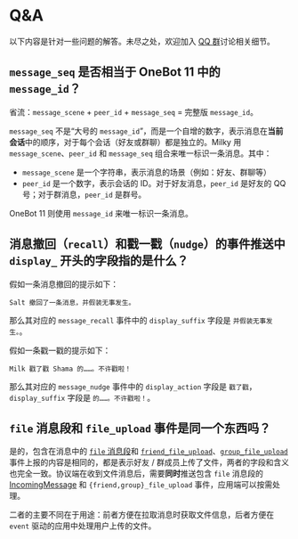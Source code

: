 # Q&A

以下内容是针对一些问题的解答。未尽之处，欢迎加入 [QQ 群](https://qm.qq.com/q/C04kPQzayk)讨论相关细节。

## `message_seq` 是否相当于 OneBot 11 中的 `message_id`？

省流：`message_scene` + `peer_id` + `message_seq` = 完整版 `message_id`。

`message_seq` 不是“大号的 `message_id`”，而是一个自增的数字，表示消息在**当前会话**中的顺序，对于每个会话（好友或群聊）都是独立的。Milky 用 `message_scene`、`peer_id` 和 `message_seq` 组合来唯一标识一条消息。其中：

- `message_scene` 是一个字符串，表示消息的场景（例如：好友、群聊等）
- `peer_id` 是一个数字，表示会话的 ID。对于好友消息，`peer_id` 是好友的 QQ 号；对于群消息，`peer_id` 是群号。

OneBot 11 则使用 `message_id` 来唯一标识一条消息。

## 消息撤回（`recall`）和戳一戳（`nudge`）的事件推送中 `display_` 开头的字段指的是什么？

假如一条消息撤回的提示如下：

```
Salt 撤回了一条消息，并假装无事发生。
```

那么其对应的 `message_recall` 事件中的 `display_suffix` 字段是 `并假装无事发生。`。

假如一条戳一戳的提示如下：

```
Milk 戳了戳 Shama 的……。不许戳啦！
```

那么其对应的 `message_nudge` 事件中的 `display_action` 字段是 `戳了戳`，`display_suffix` 字段是 `的……。不许戳啦！`。

## `file` 消息段和 `file_upload` 事件是同一个东西吗？

是的，包含在消息中的 [`file` 消息段](../struct/IncomingSegment#type-file)和 [`friend_file_upload`](../struct/Event#type-friend_file_upload)、[`group_file_upload`](../struct/Event#type-group_file_upload) 事件上报的内容是相同的，都是表示好友 / 群成员上传了文件，两者的字段和含义也完全一致。协议端在收到文件消息后，需要**同时**推送包含 `file` 消息段的 [IncomingMessage](../struct/IncomingMessage) 和 `{friend,group}_file_upload` 事件，应用端可以按需处理。

二者的主要不同在于用途：前者方便在拉取消息时获取文件信息，后者方便在 `event` 驱动的应用中处理用户上传的文件。

<!--
## `client_seq` 是什么？为什么在有的 API 中我必须提供它？

`client_seq` 是消息的“客户端序列号”，是 QQ 客户端（协议端）单独维护的另外一套不同于 `message_seq` 的序列号，同样是自增的，**无法通过 `message_seq` 推断或拉取**，但在**回复和撤回私聊消息**时需要用到，因此，在如下使用情景中，必须提供 `client_seq`：

- 调用 `recall_private_message` API
- 在 `send_private_message` API 中使用 `reply` 消息段

相应地，在如下 API 返回结果或事件上报中，也必须包含消息的 `client_seq`：

- 通过 `message_received` 事件上报私聊消息
- 调用 `send_private_message` API 的返回结果

以下 API 无法提供 `client_seq`：

- `get_message`
- `get_history_messages`

综上所述，应用端实现需要妥善保存私聊消息的 `client_seq`，以便在需要时使用。`client_seq` 仅在发送和接收消息时有效，无法通过其他方式获取。
-->
